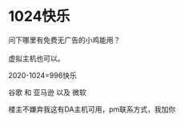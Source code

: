 # 1024快乐


问下哪里有免费无广告的小鸡能用？<br />
<br />
虚拟主机也可以。

2020-1024=996快乐<img src="static/image/smiley/default/lol.gif" smilieid="12" border="0" alt="" />

谷歌 和 亚马逊 以及 微软

楼主不嫌弃我这有DA主机可用，pm联系方式，我加你
